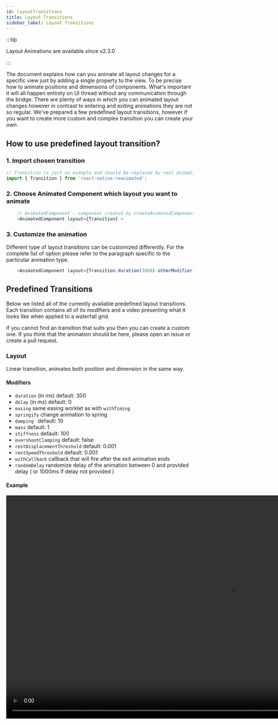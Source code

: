 ```yaml
---
id: layoutTransitions
title: Layout Transitions
sidebar_label: Layout Transitions
---
```


:::tip

Layout Animations are available since v2.3.0

:::

The document explains how can you animate all layout changes for a specific view just by adding a single property to the view.
To be precise how to animate positions and dimensions of components. What's important it will all happen entirely on UI thread without any communication through the bridge. There are plenty of ways in which you can animated layout changes however in contrast to entering and exiting animations they are not so regular. We've prepared a few predefined layout transitions, however if you want to create more custom and complex transition you can create your own.

## How to use predefined layout transition?

### 1. Import chosen transition

```js
// Transition is just an example and should be replaced by real animation. For Instance Layout
import { Transition } from 'react-native-reanimated';
```

### 2. Choose Animated Component which layout you want to animate

```js
    // AnimatedComponent - component created by createAnimatedComponent or imported from Reanimated
    <AnimatedComponent layout={Transition} >
```

### 3. Customize the animation

Different type of layout transitions can be customized differently. For the complete list of option please refer to the paragraph specific to the particular animation type.

```js
    <AnimatedComponent layout={Transition.duration(3000).otherModifier()} >
```

## Predefined Transitions

Below we listed all of the currently available predefined layout transitions. Each transition contains all of its modifiers and a video presenting what it looks like when applied to a waterfall grid.

If you cannot find an transition that suits you then you can create a custom one. If you think that the animation should be here, please open an issue or create a pull request.

### Layout

Linear transition, animates both position and dimension in the same way.

#### Modifiers

- `duration` (in ms) default: 300
- `delay` (in ms) default: 0
- `easing` same easing worklet as with `withTiming`
- `springify` change animation to spring
- `damping ` default: 10
- `mass` default: 1
- `stiffness` default: 100
- `overshootClamping` default: false
- `restDisplacementThreshold` default: 0.001
- `restSpeedThreshold` default: 0.001
- `withCallback` callback that will fire after the exit animation ends
- `randomDelay` randomize delay of the animation between 0 and provided delay ( or 1000ms if delay not provided )

#### Example

<video src="https://user-images.githubusercontent.com/48885911/134476174-f7e2f5d6-4247-4f7e-8b84-7f41fca988b9.mov" controls="controls" muted="muted" height="600" />

### Sequenced Transition

Sequenced transition, animates firstly x-position and width, then later y-position and height.

#### Modifiers

- `duration` (in ms) default: 300
- `delay` (in ms) default: 0
- `withCallback` callback that will fire after the exit animation ends
- `randomDelay` randomize delay of the animation between 0 and provided delay ( or 1000ms if delay not provided )
- `reverse` reverse order of the animation ( first animates y-dimension and height)

#### Example

<video src="https://user-images.githubusercontent.com/48885911/134477204-168feed8-1846-4d43-8158-cdb16db180e2.mov" controls="controls" muted="muted" height="600" />

### Fading Transition

Fading transition, animates the opacity of component, so it will disappear with previous position and dimensions and appear with new ones.

#### Modifiers

- `duration` (in ms) default: 300
- `delay` (in ms) default: 0
- `withCallback` callback that will fire after the exit animation ends
- `randomDelay` randomize delay of the animation between 0 and provided delay ( or 1000ms if delay not provided )

#### Example

 <video src="https://user-images.githubusercontent.com/48885911/134477879-e697aa03-b94d-4a65-b076-5ec3800310e3.mov" controls="controls" muted="muted" height="600" />

### Jumping Transition

Jumping transition, component "jumps" to the new position.

#### Modifiers

- `duration` (in ms) default: 300
- `delay` (in ms) default: 0
- `withCallback` callback that will fire after the exit animation ends
- `randomDelay` randomize delay of the animation between 0 and provided delay ( or 1000ms if delay not provided )

#### Example

<video src="https://user-images.githubusercontent.com/48885911/134478585-71c601ae-137f-44e4-a58f-4bb6b60f6bdf.mov" controls="controls" muted="muted" height="600" />

### Curved Transition

Curved transition, enables to animate each position and dimension with different easing which makes components animation curved.

#### Modifiers

- `duration` (in ms) default: 300
- `delay` (in ms) default: 0
- `withCallback` callback that will fire after the exit animation ends
- `randomDelay` randomize delay of the animation between 0 and provided delay ( or 1000ms if delay not provided )
- `easingX` provides Easing for x-position ( default: `Easing.in(Easing.ease)`)
- `easingY` provides Easing for y-position ( default: `Easing.out(Easing.ease)`)
- `easingWidth` provides Easing for width ( default: `Easing.in(Easing.exp)`)
- `easingHeight` provides Easing for height ( default: `Easing.out(Easing.exp)`)

#### Example

<video src="https://user-images.githubusercontent.com/48885911/134479266-5c7342f5-7453-4389-a6c5-5070e3673822.mov" controls="controls" muted="muted" height="600" />

### Entry/Exit Transition

Entry/Exit transition, lets you specify different animations for exiting from the current position and different animations for entering the new position with new dimensions. You can use all available predefined entering/entering animation or create your own one. Its duration equals the duration sum of entering and exiting. Also, be aware that you cannot use spring animations as entering or exiting as they don't have a fixed duration.

#### Modifiers

- `delay` (in ms) default: 0
- `withCallback` callback that will fire after the exit animation ends
- `randomDelay` randomize delay of the animation between 0 and provided delay ( or 1000ms if delay not provided )
- `entering` animation that will be used for component entering ( default: `FadeIn`)
- `exiting` animation that will be used for component exiting ( default: `FadeOut`)

#### Combine Transition

To simplify the usage of this transition, we have prepared a function called `combineTransition`, which will make your code clean and concise.

##### Usage

```js
// you can change ExitingAnimation and EnteringAnimation for any predefined animation you would like
// you can apply modifier (i.ex. delay()) on the object that this function returns
combineTransition(ExitingAnimation, EnteringAnimation).modifier();
```

#### Example

<video src="https://user-images.githubusercontent.com/48885911/134480769-4be2c194-4392-483f-a9db-f48bac5e546c.mov" controls="controls" muted="muted" height="600" />
